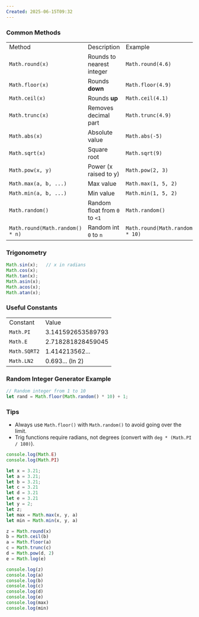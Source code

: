```yaml
---
Created: 2025-06-15T09:32
---
```

### **Common Methods**

|   |   |   |   |
|---|---|---|---|
|Method|Description|Example|Result|
|`Math.round(x)`|Rounds to nearest integer|`Math.round(4.6)`|`5`|
|`Math.floor(x)`|Rounds **down**|`Math.floor(4.9)`|`4`|
|`Math.ceil(x)`|Rounds **up**|`Math.ceil(4.1)`|`5`|
|`Math.trunc(x)`|Removes decimal part|`Math.trunc(4.9)`|`4`|
|`Math.abs(x)`|Absolute value|`Math.abs(-5)`|`5`|
|`Math.sqrt(x)`|Square root|`Math.sqrt(9)`|`3`|
|`Math.pow(x, y)`|Power (x raised to y)|`Math.pow(2, 3)`|`8`|
|`Math.max(a, b, ...)`|Max value|`Math.max(1, 5, 2)`|`5`|
|`Math.min(a, b, ...)`|Min value|`Math.min(1, 5, 2)`|`1`|
|`Math.random()`|Random float from `0` to `<1`|`Math.random()`|`0.53` (e.g.)|
|`Math.round(Math.random() * n)`|Random int `0` to `n`|`Math.round(Math.random() * 10)`|0–10|

  

### **Trigonometry**

```JavaScript
Math.sin(x);   // x in radians
Math.cos(x);
Math.tan(x);
Math.asin(x);
Math.acos(x);
Math.atan(x);
```

  

### **Useful Constants**

|   |   |
|---|---|
|Constant|Value|
|`Math.PI`|3.141592653589793|
|`Math.E`|2.718281828459045|
|`Math.SQRT2`|1.414213562...|
|`Math.LN2`|0.693... (ln 2)|

  

### **Random Integer Generator Example**

```JavaScript
// Random integer from 1 to 10
let rand = Math.floor(Math.random() * 10) + 1;
```

  

### Tips

- Always use `Math.floor()` with `Math.random()` to avoid going over the limit.
- Trig functions require radians, not degrees (convert with `deg * (Math.PI / 180)`).

  

```JavaScript
console.log(Math.E)
console.log(Math.PI)

let x = 3.21;
let a = 3.21;
let b = 3.21;
let c = 3.21
let d = 3.21
let e = 3.21
let y = 2;
let z;
let max = Math.max(x, y, a)
let min = Math.min(x, y, a)

z = Math.round(x)
b = Math.ceil(b)
a = Math.floor(a)
c = Math.trunc(c)
d = Math.pow(d, 2)
e = Math.log(e)

console.log(z)
console.log(a)
console.log(b)
console.log(c)
console.log(d)
console.log(e)
console.log(max)
console.log(min)
```